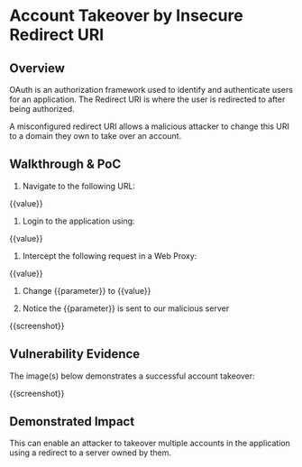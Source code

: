 # Account Takeover by Insecure Redirect URI

## Overview

<!--
Provide a 1-2 sentence description - see http://cveproject.github.io/docs/content/key-details-phrasing.pdf for tips

This format is a good guide:
[VULNTYPE] in [COMPONENT] in [APPLICATION] allows [ATTACKER] to [IMPACT] via [VECTOR] 
-->

OAuth is an authorization framework used to identify and authenticate users for an application. The Redirect URI is where the user is redirected to after being authorized.

A misconfigured redirect URI allows a malicious attacker to change this URI to a domain they own to take over an account.

## Walkthrough & PoC

<!--
Provide a step-by-step walkthrough on how to access the vulnerable injection point, and how to exploit the vulnerability.

Adding a dot-pointed walkthrough with relevant screenshots will speed triage time and result in faster rewards!

These steps are relative to how the schema was implemented to the application. Will leave the rest of the template for the user.
-->

1. Navigate to the following URL:

{{value}}

1. Login to the application using:

{{value}}

1. Intercept the following request in a Web Proxy:

{{value}}

1. Change {{parameter}} to {{value}}

1. Notice the {{parameter}} is sent to our malicious server

{{screenshot}}

## Vulnerability Evidence

<!--
Your submission MUST include evidence of the vulnerability and not be theoretical in nature.
-->

The image(s) below demonstrates a successful account takeover:

{{screenshot}}

## Demonstrated Impact

<!--
Provide a full Proof of Concept here.
--> 


This can enable an attacker to takeover multiple accounts in the application using a redirect to a server owned by them. 
